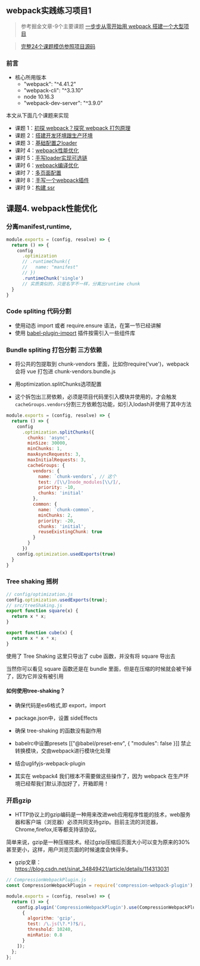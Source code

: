 ## webpack实践练习项目1

> 参考掘金文章-9个主要课题 [一步步从零开始用 webpack 搭建一个大型项目](https://juejin.cn/post/6844904007903772679)

> [完整24个课题模仿参照项目源码](https://github.com/yezishan/webpack-box)
### 前言

- 核心所用版本
  - "webpack": "^4.41.2"
  - "webpack-cli": "^3.3.10"
  - node 10.16.3
  - "webpack-dev-server": "^3.9.0"

本文从下面几个课题来实现

- 课题 1：[初探 webpack？探究 webpack 打包原理](#1)
- 课题 2：[搭建开发环境跟生产环境](#2)
- 课题 3：[基础配置之loader](#3)
- 课时 4：[webpack性能优化](#4)
- 课时 5：[手写loader实现可选链](#5)
- 课时 6：[webpack编译优化](#6)
- 课时 7：[多页面配置](#7)
- 课时 8：[手写一个webpack插件](#8)
- 课时 9：[构建 ssr](#9)

## 课题4. webpack性能优化

### 分离manifest,runtime,

```js
module.exports = (config, resolve) => {
  return () => {
    config
      .optimization
      // .runtimeChunk({
      //   name: "manifest"
      // })
      .runtimeChunk('single')
      // 实质类似的，只是名字不一样，分离出runtime chunk
  }
}
```


### Code spliting 代码分割

- 使用动态 import 或者 require.ensure 语法，在第一节已经讲解
- 使用 [babel-plugin-import](https://blog.csdn.net/weixin_43487782/article/details/118559079) 插件按需引入一些组件库

### Bundle spliting 打包分割 三方依赖

- 将公共的包提取到 chunk-vendors 里面，比如你require('vue')，webpack 会将 vue 打包进 chunk-vendors.bundle.js
- 用optimization.splitChunks选项配置

- 这个拆包出三房依赖，必须是项目代码里引入模块并使用的，才会触发`cacheGroups.vendors`分割三方依赖包功能，如引入lodash并使用了其中方法
```js
module.exports = (config, resolve) => {
  return () => {
    config
      .optimization.splitChunks({
        chunks: 'async',
        minSize: 30000,
        minChunks: 1,
        maxAsyncRequests: 3,
        maxInitialRequests: 3,
        cacheGroups: {
          vendors: {
            name: `chunk-vendors`, // 这个
            test: /[\\/]node_modules[\\/]/,
            priority: -10,
            chunks: 'initial'
          },
          common: {
            name: `chunk-common`,
            minChunks: 2,
            priority: -20,
            chunks: 'initial',
            reuseExistingChunk: true
          }
        }
      })
    config.optimization.usedExports(true)
  }
}

```

### Tree shaking 摇树

```js
// config/optimization.js
config.optimization.usedExports(true);
// src/treeShaking.js
export function square(x) {
  return x * x;
}

export function cube(x) {
  return x * x * x;
}

```
使用了 Tree Shaking
这里只导出了 cube 函数，并没有将 square 导出去

当然你可以看见 square 函数还是在 bundle 里面，但是在压缩的时候就会被干掉了，因为它并没有被引用


#### 如何使用tree-shaking？

- 确保代码是es6格式,即 export，import
- package.json中，设置 sideEffects
- 确保 tree-shaking 的函数没有副作用
- babelrc中设置presets [["@babel/preset-env", { "modules": false }]] 禁止转换模块，交由webpack进行模块化处理
- 结合uglifyjs-webpack-plugin

- 其实在 webpack4 我们根本不需要做这些操作了，因为 webpack 在生产环境已经帮我们默认添加好了，开箱即用！


### 开启gzip

- HTTP协议上的gzip编码是一种用来改进web应用程序性能的技术，web服务器和客户端（浏览器）必须共同支持gzip。目前主流的浏览器，Chrome,firefox,IE等都支持该协议。

简单来说，gzip是一种压缩技术。经过gzip压缩后页面大小可以变为原来的30%甚至更小，这样，用户浏览页面的时候速度会快得多。

- gzip文章：https://blog.csdn.net/sinat_34849421/article/details/114313031

```js
// CompressionWebpackPlugin.js
const CompressionWebpackPlugin = require('compression-webpack-plugin');

module.exports = (config, resolve) => {
  return () => {
    config.plugin('CompressionWebpackPlugin').use(CompressionWebpackPlugin, [
      {
        algorithm: 'gzip',
        test: /\.js(\?.*)?$/i,
        threshold: 10240,
        minRatio: 0.8
      }
    ]);
  };
};

```